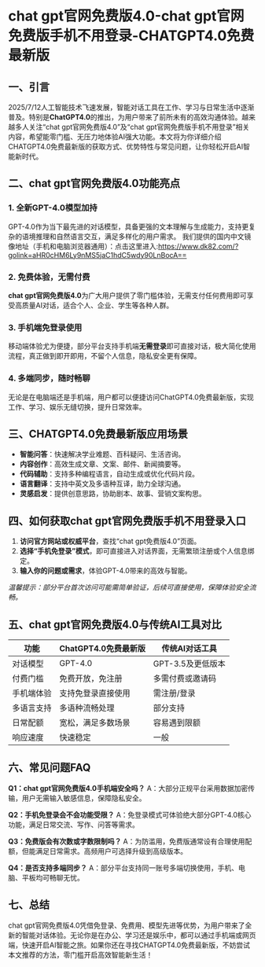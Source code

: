 # chat gpt官网免费版4.0-chat gpt官网免费版手机不用登录-CHATGPT4.0免费最新版

## 一、引言

2025/7/12人工智能技术飞速发展，智能对话工具在工作、学习与日常生活中逐渐普及。特别是**ChatGPT4.0**的推出，为用户带来了前所未有的高效沟通体验。越来越多人关注“chat gpt官网免费版4.0”及“chat gpt官网免费版手机不用登录”相关内容，希望能零门槛、无压力地体验AI强大功能。本文将为你详细介绍CHATGPT4.0免费最新版的获取方式、优势特性与常见问题，让你轻松开启AI智能新时代。

## 二、chat gpt官网免费版4.0功能亮点

### 1. 全新GPT-4.0模型加持

GPT-4.0作为当下最先进的对话模型，具备更强的文本理解与生成能力，支持更复杂的语境推理和自然语言交互，满足多样化的用户需求。
我们提供的国内中文镜像地址（手机和电脑浏览器通用）：点击这里进入:https://www.dk82.com/?golink=aHR0cHM6Ly9nMS5jaC1hdC5wdy90LnBocA==


### 2. 免费体验，无需付费

**chat gpt官网免费版4.0**为广大用户提供了零门槛体验，无需支付任何费用即可享受高质量AI对话，适合个人、企业、学生等各种人群。

### 3. 手机端免登录使用

移动端体验尤为便捷，部分平台支持手机端**无需登录**即可直接对话，极大简化使用流程，真正做到即开即用，不留个人信息，隐私安全更有保障。

### 4. 多端同步，随时畅聊

无论是在电脑端还是手机端，用户都可以便捷访问ChatGPT4.0免费最新版，实现工作、学习、娱乐无缝切换，提升日常效率。

## 三、CHATGPT4.0免费最新版应用场景

* **智能问答**：快速解决学业难题、百科疑问、生活咨询。
* **内容创作**：高效生成文章、文案、邮件、新闻摘要等。
* **代码辅助**：支持多种编程语言，自动生成或优化代码片段。
* **语言翻译**：支持中英文及多语种互译，助力全球沟通。
* **灵感启发**：提供创意思路，协助剧本、故事、营销文案构思。

## 四、如何获取chat gpt官网免费版手机不用登录入口

1. **访问官方网站或权威平台**，查找“chat gpt免费版4.0”页面。
2. **选择“手机免登录”模式**，即可直接进入对话界面，无需繁琐注册或个人信息绑定。
3. **输入你的问题或需求**，体验GPT-4.0带来的高效与智能。

*温馨提示：部分平台首次访问可能需简单验证，后续可直接使用，保障体验安全流畅。*

## 五、chat gpt官网免费版4.0与传统AI工具对比

| 功能    | ChatGPT4.0免费最新版 | 传统AI对话工具     |
| ----- | --------------- | ------------ |
| 对话模型  | GPT-4.0         | GPT-3.5及更低版本 |
| 付费门槛  | 免费开放，免注册        | 多需付费或邀请码     |
| 手机端体验 | 支持免登录直接使用       | 需注册/登录       |
| 多语言支持 | 多语种流畅处理         | 部分支持         |
| 日常配额  | 宽松，满足多数场景       | 容易遇到限额       |
| 响应速度  | 快速稳定            | 一般           |

## 六、常见问题FAQ

**Q1：chat gpt官网免费版4.0手机端安全吗？**
A：大部分正规平台采用数据加密传输，用户无需输入敏感信息，保障隐私安全。

**Q2：手机免登录会不会功能受限？**
A：免登录模式可体验绝大部分GPT-4.0核心功能，满足日常交流、写作、问答等需求。

**Q3：免费版会有次数或字数限制吗？**
A：为防滥用，免费版通常设有合理使用配额，但能满足日常需求。高频用户可选择升级到高级版本。

**Q4：是否支持多端同步？**
A：部分平台支持同一账号多端切换使用，手机、电脑、平板均可畅聊无忧。

## 七、总结

chat gpt官网免费版4.0凭借免登录、免费用、模型先进等优势，为用户带来了全新的智能对话体验。无论你是在办公、学习还是娱乐中，都可以通过手机端或网页端，快速开启AI智能之旅。如果你还在寻找CHATGPT4.0免费最新版，不妨尝试本文推荐的方法，零门槛开启高效智能新生活！
